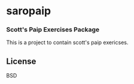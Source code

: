 # saropaip
### Scott's Paip Exercises Package

This is a project to contain scott's paip exericses.

## License

BSD
